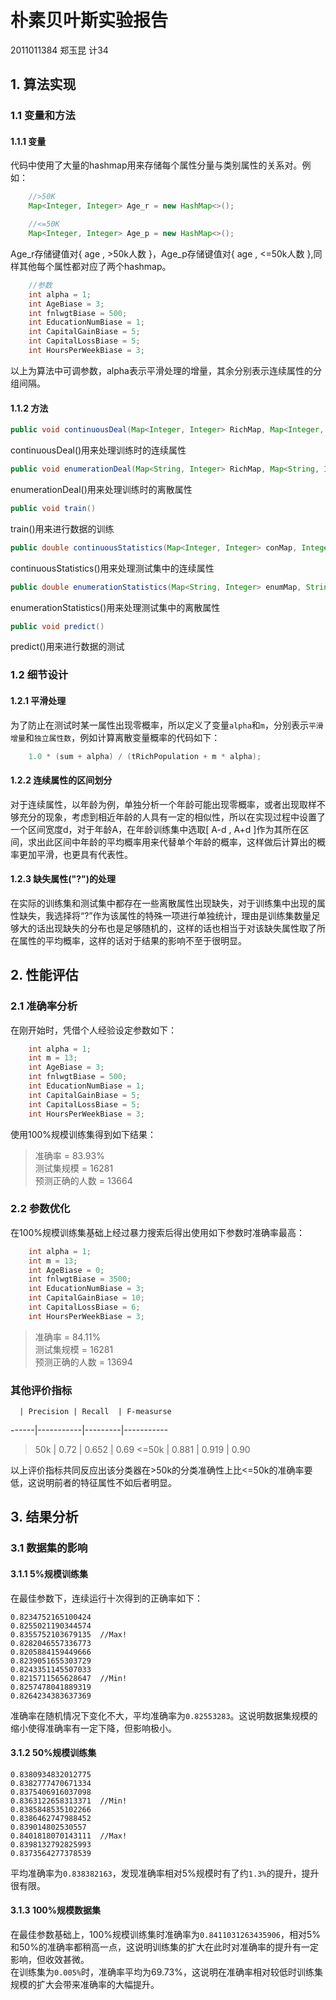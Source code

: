 # 朴素贝叶斯实验报告

2011011384 郑玉昆 计34

## 1. 算法实现

### 1.1 变量和方法

#### 1.1.1 变量

代码中使用了大量的hashmap用来存储每个属性分量与类别属性的关系对。例如：

```java
    //>50K
    Map<Integer, Integer> Age_r = new HashMap<>();

    //<=50K
    Map<Integer, Integer> Age_p = new HashMap<>();
```

Age_r存储键值对{ age , >50k人数 }，Age_p存储键值对{ age , <=50k人数 },同样其他每个属性都对应了两个hashmap。

```java
    //参数
    int alpha = 1;
    int AgeBiase = 3;
    int fnlwgtBiase = 500;
    int EducationNumBiase = 1;
    int CapitalGainBiase = 5;
    int CapitalLossBiase = 5;
    int HoursPerWeekBiase = 3;
```

以上为算法中可调参数，alpha表示平滑处理的增量，其余分别表示连续属性的分组间隔。

#### 1.1.2 方法

```java
public void continuousDeal(Map<Integer, Integer> RichMap, Map<Integer, Integer> PoorMap, Integer attr, boolean flag)
```
continuousDeal()用来处理训练时的连续属性
```java
public void enumerationDeal(Map<String, Integer> RichMap, Map<String, Integer> PoorMap, String attr, boolean flag)
```
enumerationDeal()用来处理训练时的离散属性

```java
public void train()
```
train()用来进行数据的训练


```java
public double continuousStatistics(Map<Integer, Integer> conMap, Integer attr, int delta, boolean flag)
```
continuousStatistics()用来处理测试集中的连续属性

```java
public double enumerationStatistics(Map<String, Integer> enumMap, String attr, boolean flag)
```
enumerationStatistics()用来处理测试集中的离散属性

```java
public void predict()
```
predict()用来进行数据的测试

### 1.2 细节设计

#### 1.2.1 平滑处理

为了防止在测试时某一属性出现零概率，所以定义了变量``alpha``和``m``，分别表示``平滑增量``和``独立属性数``，例如计算离散变量概率的代码如下：

```java
    1.0 * (sum + alpha) / (tRichPopulation + m * alpha);
```

#### 1.2.2 连续属性的区间划分

对于连续属性，以年龄为例，单独分析一个年龄可能出现零概率，或者出现取样不够充分的现象，考虑到相近年龄的人具有一定的相似性，所以在实现过程中设置了一个区间宽度d，对于年龄A，在年龄训练集中选取[ A-d , A+d ]作为其所在区间，求出此区间中年龄的平均概率用来代替单个年龄的概率，这样做后计算出的概率更加平滑，也更具有代表性。

#### 1.2.3 缺失属性("?")的处理

在实际的训练集和测试集中都存在一些离散属性出现缺失，对于训练集中出现的属性缺失，我选择将“?”作为该属性的特殊一项进行单独统计，理由是训练集数量足够大的话出现缺失的分布也是足够随机的，这样的话也相当于对该缺失属性取了所在属性的平均概率，这样的话对于结果的影响不至于很明显。

## 2. 性能评估

### 2.1 准确率分析

在刚开始时，凭借个人经验设定参数如下：
```java
    int alpha = 1;
    int m = 13;
    int AgeBiase = 3;
    int fnlwgtBiase = 500;
    int EducationNumBiase = 1;
    int CapitalGainBiase = 5;
    int CapitalLossBiase = 5;
    int HoursPerWeekBiase = 3;
```

使用100%规模训练集得到如下结果：

>准确率 = 83.93%  
>测试集规模 = 16281  
>预测正确的人数 = 13664  

### 2.2 参数优化

在100%规模训练集基础上经过暴力搜索后得出使用如下参数时准确率最高：

```java
    int alpha = 1;
    int m = 13;
    int AgeBiase = 0;
    int fnlwgtBiase = 3500;
    int EducationNumBiase = 3;
    int CapitalGainBiase = 10;
    int CapitalLossBiase = 6;
    int HoursPerWeekBiase = 3;
```

>准确率 = 84.11%  
>测试集规模 = 16281  
>预测正确的人数 = 13694  

### 其他评价指标

      | Precision | Recall  | F-measurse 
------|-----------|---------|-----------
>50k  | 0.72      | 0.652   | 0.69
<=50k | 0.881     | 0.919   | 0.90

以上评价指标共同反应出该分类器在>50k的分类准确性上比<=50k的准确率要低，这说明前者的特征属性不如后者明显。

## 3. 结果分析

### 3.1 数据集的影响

#### 3.1.1 5%规模训练集

在最佳参数下，连续运行十次得到的正确率如下：

```
0.8234752165100424
0.8255021190344574
0.8355752103679135  //Max!
0.8282046557336773
0.8205884159449666
0.8239051655303729
0.8243351145507033
0.8215711565628647  //Min!
0.8257478041889319
0.8264234383637369
```

准确率在随机情况下变化不大，平均准确率为``0.82553283``。这说明数据集规模的缩小使得准确率有一定下降，但影响极小。

#### 3.1.2 50%规模训练集

```
0.8380934832012775
0.8382777470671334
0.8375406916037098
0.8363122658313371  //Min!
0.8385848535102266
0.8386462747988452
0.839014802530557
0.8401818070143111  //Max!
0.8398132792825993
0.8373564277378539
```

平均准确率为``0.838382163``，发现准确率相对5%规模时有了约``1.3%``的提升，提升很有限。

#### 3.1.3 100%规模数据集

在最佳参数基础上，100%规模训练集时准确率为``0.8411031263435906``，相对5%和50%的准确率都稍高一点，这说明训练集的扩大在此时对准确率的提升有一定影响，但收效甚微。  
在训练集为``0.005%``时，准确率平均为69.73%，这说明在准确率相对较低时训练集规模的扩大会带来准确率的大幅提升。

####
